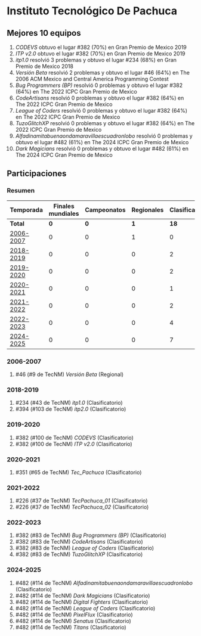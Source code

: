---
---

# Instituto Tecnológico De Pachuca

## Mejores 10 equipos

1. _CODEVS_ obtuvo el lugar #382 (70%) en Gran Premio de Mexico 2019
1. _ITP v2.0_ obtuvo el lugar #382 (70%) en Gran Premio de Mexico 2019
1. _itp1.0_ resolvió 3 problemas y obtuvo el lugar #234 (68%) en Gran Premio de Mexico 2018
1. _Versión Beta_ resolvió 2 problemas y obtuvo el lugar #46 (64%) en The 2006 ACM Mexico and Central America Programming Contest
1. _Bug Programmers (BP)_ resolvió 0 problemas y obtuvo el lugar #382 (64%) en The 2022 ICPC Gran Premio de Mexico
1. _CodeArtisans_ resolvió 0 problemas y obtuvo el lugar #382 (64%) en The 2022 ICPC Gran Premio de Mexico
1. _League of Coders_ resolvió 0 problemas y obtuvo el lugar #382 (64%) en The 2022 ICPC Gran Premio de Mexico
1. _TuzoGlitchXP_ resolvió 0 problemas y obtuvo el lugar #382 (64%) en The 2022 ICPC Gran Premio de Mexico
1. _Alfadinamitabuenaondamaravillaescuadronlobo_ resolvió 0 problemas y obtuvo el lugar #482 (61%) en The 2024 ICPC Gran Premio de Mexico
1. _Dark Magicians_ resolvió 0 problemas y obtuvo el lugar #482 (61%) en The 2024 ICPC Gran Premio de Mexico

## Participaciones

### Resumen

| Temporada | Finales mundiales | Campeonatos | Regionales | Clasificatorios | Equipos |
| --- | --- | --- | --- | --- | --- |
| **Total** | **0** | **0** | **1** | **18** | **19** |
| [2006-2007](#2006-2007) | 0 | 0 | 1 | 0 | 1 |
| [2018-2019](#2018-2019) | 0 | 0 | 0 | 2 | 2 |
| [2019-2020](#2019-2020) | 0 | 0 | 0 | 2 | 2 |
| [2020-2021](#2020-2021) | 0 | 0 | 0 | 1 | 1 |
| [2021-2022](#2021-2022) | 0 | 0 | 0 | 2 | 2 |
| [2022-2023](#2022-2023) | 0 | 0 | 0 | 4 | 4 |
| [2024-2025](#2024-2025) | 0 | 0 | 0 | 7 | 7 |

### 2006-2007

1. #46 (#9 de TecNM) _Versión Beta_ (Regional)

### 2018-2019

1. #234 (#43 de TecNM) _itp1.0_ (Clasificatorio)
1. #394 (#103 de TecNM) _itp2.0_ (Clasificatorio)

### 2019-2020

1. #382 (#100 de TecNM) _CODEVS_ (Clasificatorio)
1. #382 (#100 de TecNM) _ITP v2.0_ (Clasificatorio)

### 2020-2021

1. #351 (#65 de TecNM) _Tec_Pachuca_ (Clasificatorio)

### 2021-2022

1. #226 (#37 de TecNM) _TecPachuca_01_ (Clasificatorio)
1. #226 (#37 de TecNM) _TecPachuca_02_ (Clasificatorio)

### 2022-2023

1. #382 (#83 de TecNM) _Bug Programmers (BP)_ (Clasificatorio)
1. #382 (#83 de TecNM) _CodeArtisans_ (Clasificatorio)
1. #382 (#83 de TecNM) _League of Coders_ (Clasificatorio)
1. #382 (#83 de TecNM) _TuzoGlitchXP_ (Clasificatorio)

### 2024-2025

1. #482 (#114 de TecNM) _Alfadinamitabuenaondamaravillaescuadronlobo_ (Clasificatorio)
1. #482 (#114 de TecNM) _Dark Magicians_ (Clasificatorio)
1. #482 (#114 de TecNM) _Digital Fighters_ (Clasificatorio)
1. #482 (#114 de TecNM) _League of Coders_ (Clasificatorio)
1. #482 (#114 de TecNM) _PixelFlux_ (Clasificatorio)
1. #482 (#114 de TecNM) _Senatus_ (Clasificatorio)
1. #482 (#114 de TecNM) _Titans_ (Clasificatorio)



